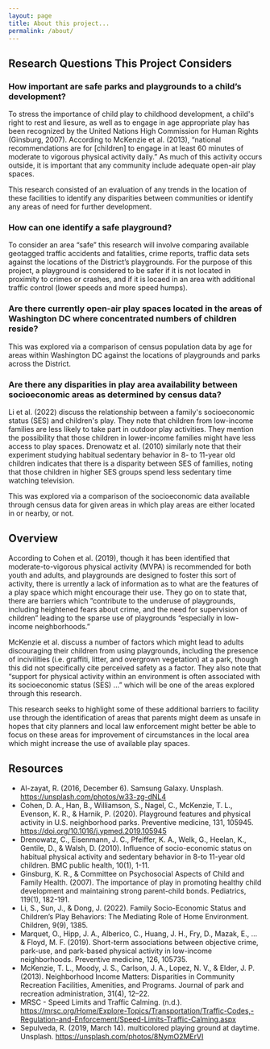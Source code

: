 ```yaml
---
layout: page
title: About this project...
permalink: /about/
---
```


## Research Questions This Project Considers

### How important are safe parks and playgrounds to a child’s development?

To stress the importance of child play to childhood development, a child's right to rest and liesure, as well as to engage in age appropriate play has been recognized by the United Nations High Commission for Human Rights (Ginsburg, 2007). According to McKenzie et al. (2013), “national recommendations are for [children] to engage in at least 60 minutes of moderate to vigorous physical activity daily.” As much of this activity occurs outside, it is important that any community include adequate open-air play spaces. 

This research consisted of an evaluation of any trends in the location of these facilities to identify any disparities between communities or identify any areas of need for further development. 

### How can one identify a safe playground?

To consider an area “safe” this research will involve comparing available geotagged traffic accidents and fatalities, crime reports, traffic data sets against the locations of the District’s playgrounds. For the purpose of this project, a playground is considered to be safer if it is not located in proximity to crimes or crashes, and if it is locaed in an area with additional traffic control (lower speeds and more speed humps).

### Are there currently open-air play spaces located in the areas of Washington DC where concentrated numbers of children reside?

This was explored via a comparison of census population data by age for areas within Washington DC against the locations of playgrounds and parks across the District. 

### Are there any disparities in play area availability between socioeconomic areas as determined by census data?

Li et al. (2022) discuss the relationship between a family's socioeconomic status (SES) and children's play. They note that children from low-income families are less likely to take part in outdoor play activities. They mention the possibility that those children in lower-income families might have less access to play spaces. Drenowatz et al. (2010) similarly note that their experiment studying habitual sedentary behavior in 8- to 11-year old children indicates that there is a disparity between SES of families, noting that those children in higher SES groups spend less sedentary time watching television. 

This was explored via a comparison of the socioeconomic data available through census data for given areas in which play areas are either located in or nearby, or not. 

## Overview

According to Cohen et al. (2019), though it has been identified that moderate-to-vigorous physical activity (MVPA) is recommended for both youth and adults, and playgrounds are designed to foster this sort of activity, there is urrently a lack of information as to what are the features of a play space which might encourage their use. They go on to state that, there are barriers which ”contribute to the underuse of playgrounds, including heightened fears about crime, and the need for supervision of children” leading to the sparse use of playgrounds “especially in low- income neighborhoods.” 

McKenzie et al. discuss a number of factors which might lead to adults discouraging their children from using playgrounds, including the presence of incivilities (i.e. graffiti, litter, and overgrown vegetation) at a park, though this did not specifically cite perceived safety as a factor. They also note that “support for physical activity within an environment is often associated with its socioeconomic status (SES) …” which will be one of the areas explored through this research. 

This research seeks to highlight some of these additional barriers to facility use through the identification of areas that parents might deem as unsafe in hopes that city planners and local law enforcement might better be able to focus on these areas for improvement of circumstances in the local area which might increase the use of available play spaces. 

## Resources

* Al-zayat, R. (2016, December 6). Samsung Galaxy. Unsplash. https://unsplash.com/photos/w33-zg-dNL4
* Cohen, D. A., Han, B., Williamson, S., Nagel, C., McKenzie, T. L., Evenson, K. R., & Harnik, P. (2020). Playground 	 features and physical activity in U.S. neighborhood parks. Preventive medicine, 131, 105945. https://doi.org/10.1016/j.ypmed.2019.105945
* Drenowatz, C., Eisenmann, J. C., Pfeiffer, K. A., Welk, G., Heelan, K., Gentile, D., & Walsh, D. (2010). Influence of socio-economic status on habitual physical activity and sedentary behavior in 8-to 11-year old children. BMC public health, 10(1), 1-11.
* Ginsburg, K. R., & Committee on Psychosocial Aspects of Child and Family Health. (2007). The importance of play in promoting healthy child development and maintaining strong parent-child bonds. Pediatrics, 119(1), 182-191.
* Li, S., Sun, J., & Dong, J. (2022). Family Socio-Economic Status and Children’s Play Behaviors: The Mediating Role of Home Environment. Children, 9(9), 1385.
* Marquet, O., Hipp, J. A., Alberico, C., Huang, J. H., Fry, D., Mazak, E., ... & Floyd, M. F. (2019). Short-term associations between objective crime, park-use, and park-based physical activity in low-income neighborhoods. Preventive medicine, 126, 105735.
* McKenzie, T. L., Moody, J. S., Carlson, J. A., Lopez, N. V., & Elder, J. P. (2013). Neighborhood Income Matters: 	Disparities in Community Recreation Facilities, Amenities, and Programs. Journal of park and recreation administration, 31(4), 12–22.
* MRSC - Speed Limits and Traffic Calming. (n.d.). https://mrsc.org/Home/Explore-Topics/Transportation/Traffic-Codes,-Regulation-and-Enforcement/Speed-Limits-Traffic-Calming.aspx
* Sepulveda, R. (2019, March 14). multicolored playing ground at daytime. Unsplash. https://unsplash.com/photos/8NymO2MErVI




